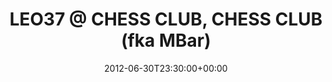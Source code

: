 ---
templateKey: event
guid: 08971f4f-6eab-11ea-99c5-002590d1d1b0
date: 2012-06-30T23:30:00+00:00
eventTime: '11:30pm'
title: 'LEO37 @ CHESS CLUB, CHESS CLUB (fka MBar)'
artist: 'LEO37 @ CHESS CLUB'
city: Taipei
venue: CHESS CLUB (fka MBar)
group: LEO37
---